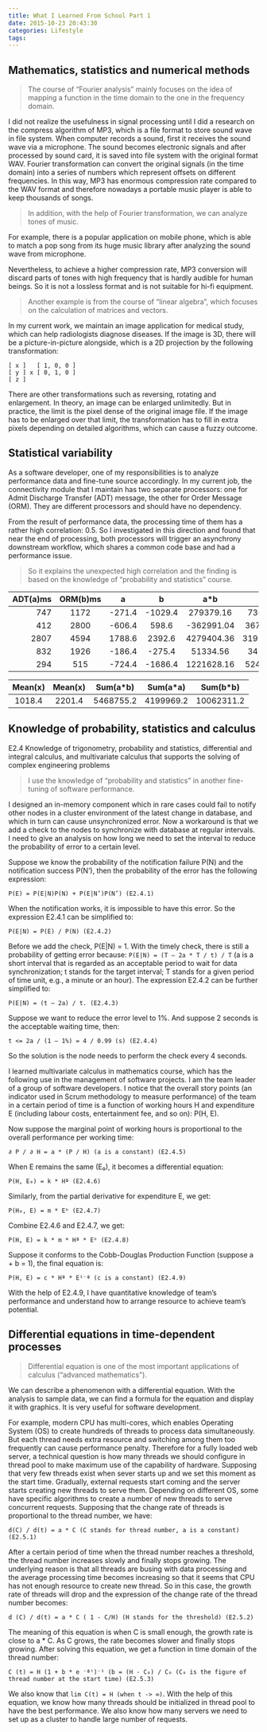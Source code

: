 ```yaml
---
title: What I Learned From School Part 1
date: 2015-10-23 20:43:30
categories: Lifestyle 
tags:
---
```


## Mathematics, statistics and numerical methods

> The course of “Fourier analysis” mainly focuses on the idea of mapping a function in the time domain to the one in the frequency domain. 

I did not realize the usefulness in signal processing until I did a research on the compress algorithm of MP3, which is a file format to store sound wave in file system. When computer records a sound, first it receives the sound wave via a microphone. The sound becomes electronic signals and after processed by sound card, it is saved into file system with the original format WAV. Fourier transformation can convert the original signals (in the time domain) into a series of numbers which represent offsets on different frequencies. In this way, MP3 has enormous compression rate compared to the WAV format and therefore nowadays a portable music player is able to keep thousands of songs.

<!-- more -->

> In addition, with the help of Fourier transformation, we can analyze tones of music. 

For example, there is a popular application on mobile phone, which is able to match a pop song from its huge music library after analyzing the sound wave from microphone.

Nevertheless, to achieve a higher compression rate, MP3 conversion will discard parts of tones with high frequency that is hardly audible for human beings. So it is not a lossless format and is not suitable for hi-fi equipment.

> Another example is from the course of “linear algebra”, which focuses on the calculation of matrices and vectors. 

In my current work, we maintain an image application for medical study, which can help radiologists diagnose diseases. If the image is 3D, there will be a picture-in-picture alongside, which is a 2D projection by the following transformation: 
```
[ x ]   [ 1, 0, 0 ] 
[ y ] x [ 0, 1, 0 ] 
[ z ]
```

There are other transformations such as reversing, rotating and enlargement. In theory, an image can be enlarged unlimitedly. But in practice, the limit is the pixel dense of the original image file. If the image has to be enlarged over that limit, the transformation has to fill in extra pixels depending on detailed algorithms, which can cause a fuzzy outcome.

## Statistical variability

As a software developer, one of my responsibilities is to analyze performance data and fine-tune source accordingly. In my current job, the connectivity module that I maintain has two separate processors: one for Admit Discharge Transfer (ADT) message, the other for Order Message (ORM). They are different processors and should have no dependency. 

From the result of performance data, the processing time of them has a rather high correlation: 0.5. So I investigated in this direction and found that near the end of processing, both processors will trigger an asynchrony downstream workflow, which shares a common code base and had a performance issue. 

> So it explains the unexpected high correlation and the finding is based on the knowledge of “probability and statistics” course.

|ADT(a)ms	|ORM(b)ms	|a	|b	|a*b	|a*a	|b*b|
|-:|:-:|:-:|:-:|:-:|:-:|:-:|
|747	|1172	|-271.4	|-1029.4	|279379.16	|73657.96	|1059664.36
|412	|2800	|-606.4	|598.6	|-362991.04	|367720.96	|358321.96
|2807	|4594	|1788.6	|2392.6	|4279404.36	|3199089.96	|5724534.76
|832	|1926	|-186.4	|-275.4	|51334.56	|34744.96	|75845.16
|294	|515	|-724.4	|-1686.4	|1221628.16	|524755.36	|2843944.96

|Mean(x)	|Mean(x)			|Sum(a*b)	|Sum(a*a)	|Sum(b*b)
|:-:|:-:|:-:|:-:|:-:|
|1018.4	|2201.4			|5468755.2	|4199969.2	|10062311.2

## Knowledge of probability, statistics and calculus
E2.4 Knowledge of trigonometry, probability and statistics, differential and integral calculus, and multivariate calculus that supports the solving of complex engineering problems 

> I use the knowledge of “probability and statistics” in another fine-tuning of software performance. 

I designed an in-memory component which in rare cases could fail to notify other nodes in a cluster environment of the latest change in database, and which in turn can cause unsynchronized error. Now a workaround is that we add a check to the nodes to synchronize with database at regular intervals. I need to give an analysis on how long we need to set the interval to reduce the probability of error to a certain level.

Suppose we know the probability of the notification failure P(N) and the notification success P(N’), then the probability of the error has the following expression: 
```
P(E) = P(E|N)P(N) + P(E|N’)P(N’) (E2.4.1) 
```
When the notification works, it is impossible to have this error. So the expression E2.4.1 can be simplified to: 
```
P(E|N) = P(E) / P(N) (E2.4.2) 
```
Before we add the check, P(E|N) = 1. With the timely check, there is still a probability of getting error because: 
`P(E|N) = (T – 2a * T / t) / T` (a is a short interval that is regarded as an acceptable period to wait for data synchronization; t stands for the target interval; T stands for a given period of time unit, e.g., a minute or an hour). The expression E2.4.2 can be further simplified to:
``` 
P(E|N) = (t – 2a) / t. (E2.4.3) 
```
Suppose we want to reduce the error level to 1%. And suppose 2 seconds is the acceptable waiting time, then:
``` 
t <= 2a / (1 – 1%) = 4 / 0.99 (s) (E2.4.4) 
```
So the solution is the node needs to perform the check every 4 seconds.

I learned multivariate calculus in mathematics course, which has the following use in the management of software projects. I am the team leader of a group of software developers. I notice that the overall story points (an indicator used in Scrum methodology to measure performance) of the team in a certain period of time is a function of working hours H and expenditure E (including labour costs, entertainment fee, and so on): P(H, E).

Now suppose the marginal point of working hours is proportional to the overall performance per working time: 
```
∂ P / ∂ H = a * (P / H) (a is a constant) (E2.4.5) 
```
When E remains the same (E₀), it becomes a differential equation: 
```
P(H, E₀) = k * Hª (E2.4.6) 
```
Similarly, from the partial derivative for expenditure E, we get: 
```
P(H₀, E) = m * Eᵇ (E2.4.7) 
```
Combine E2.4.6 and E2.4.7, we get: 
```
P(H, E) = k * m * Hª * Eᵇ (E2.4.8) 
```
Suppose it conforms to the Cobb-Douglas Production Function (suppose a + b = 1), the final equation is: 
```
P(H, E) = c * Hª * E¹⁻ª (c is a constant) (E2.4.9) 
```
With the help of E2.4.9, I have quantitative knowledge of team’s performance and understand how to arrange resource to achieve team’s potential.

## Differential equations in time-dependent processes

> Differential equation is one of the most important applications of calculus (“advanced mathematics”). 

We can describe a phenomenon with a differential equation. With the analysis to sample data, we can find a formula for the equation and display it with graphics. It is very useful for software development.

For example, modern CPU has multi-cores, which enables Operating System (OS) to create hundreds of threads to process data simultaneously. But each thread needs extra resource and switching among them too frequently can cause performance penalty. Therefore for a fully loaded web server, a technical question is how many threads we should configure in thread pool to make maximum use of the capability of hardware. 
Supposing that very few threads exist when sever starts up and we set this moment as the start time. Gradually, external requests start coming and the server starts creating new threads to serve them. Depending on different OS, some have specific algorithms to create a number of new threads to serve concurrent requests. Supposing that the change rate of threads is proportional to the thread number, we have:
``` 
d(C) / d(t) = a * C (C stands for thread number, a is a constant) (E2.5.1) 
```
After a certain period of time when the thread number reaches a threshold, the thread number increases slowly and finally stops growing. The underlying reason is that all threads are busing with data processing and the average processing time becomes increasing so that it seems that CPU has not enough resource to create new thread. So in this case, the growth rate of threads will drop and the expression of the change rate of the thread number becomes:
``` 
d (C) / d(t) = a * C ( 1 - C/H) (H stands for the threshold) (E2.5.2) 
```
The meaning of this equation is when C is small enough, the growth rate is close to a * C. As C grows, the rate becomes slower and finally stops growing. After solving this equation, we get a function in time domain of the thread number:
``` 
C (t) = H (1 + b * e ⁻ªᵗ)⁻¹ (b = (H - C₀) / C₀ (C₀ is the figure of thread number at the start time) (E2.5.3) 
```
We also know that `lim C(t) = H (when t -> ∞)`. With the help of this equation, we know how many threads should be initialized in thread pool to have the best performance. We also know how many servers we need to set up as a cluster to handle large number of requests.